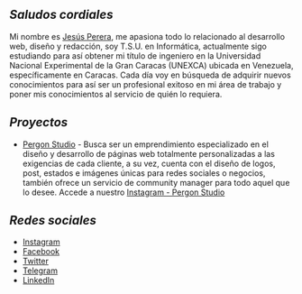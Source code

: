## _Saludos cordiales_

Mi nombre es [Jesús Perera](https://pererita.netlify.app/), me apasiona todo lo relacionado al desarrollo web, diseño y redacción, soy T.S.U. en Informática, actualmente sigo estudiando para así obtener mi título de ingeniero en la Universidad Nacional Experimental de la Gran Caracas (UNEXCA) ubicada en Venezuela, específicamente en Caracas. Cada día voy en búsqueda de adquirir nuevos conocimientos para así ser un profesional exitoso en mi área de trabajo y poner mis conocimientos al servicio de quién lo requiera.

## _Proyectos_
- [Pergon Studio](https://andersongb1007.github.io/PergonStudio/) - Busca ser un emprendimiento especializado en el diseño y desarrollo de páginas web totalmente personalizadas a las exigencias de cada cliente, a su vez, cuenta con el diseño de logos, post, estados e imágenes únicas para redes sociales o negocios, también ofrece un servicio de community manager para todo aquel que lo desee. Accede a nuestro [Instagram - Pergon Studio](https://www.instagram.com/pergonstudio/)

## _Redes sociales_
- [Instagram](https://www.instagram.com/pereritaa/)
- [Facebook](https://www.facebook.com/Pereritaa)
- [Twitter](https://twitter.com/Pereritaa)
- [Telegram](https://t.me/Pererita)
- [LinkedIn](https://www.linkedin.com/in/pererita/)
